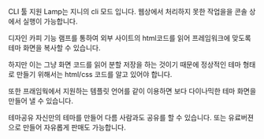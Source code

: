 CLI 툴 지원
Lamp는 지니의 cli 모드 입니다. 웹상에서 처리하지 못한 작업을을 콘솔 상에서 실행이 가능합니다.


디자인 카피 기능
램프를 통하여 외부 사이트의 html코드를 읽어 프레임워크에 맞도록 테마 화면을 복사할 수 있습니다.

하지만 이는 그냥 화면 코드를 읽어 분할 저장을 하는 것이기 때문에 정상적인 테마 형태로 만들기 위해서는 html/css 코드를 알고 있어야 합니다. 

또한 프래임웍에서 지원하는 템플릿 언어를 같이 이용하면 보다 다이나믹한 테마 화면을 만들어 낼 수 있습니다.

테마공유
자신만의 테마를 만들어 다름 사람과도 공유를 할 수 있습니다. 또는 유료버젼으로 만들어 자유롭게 판매도 가능합니다.
